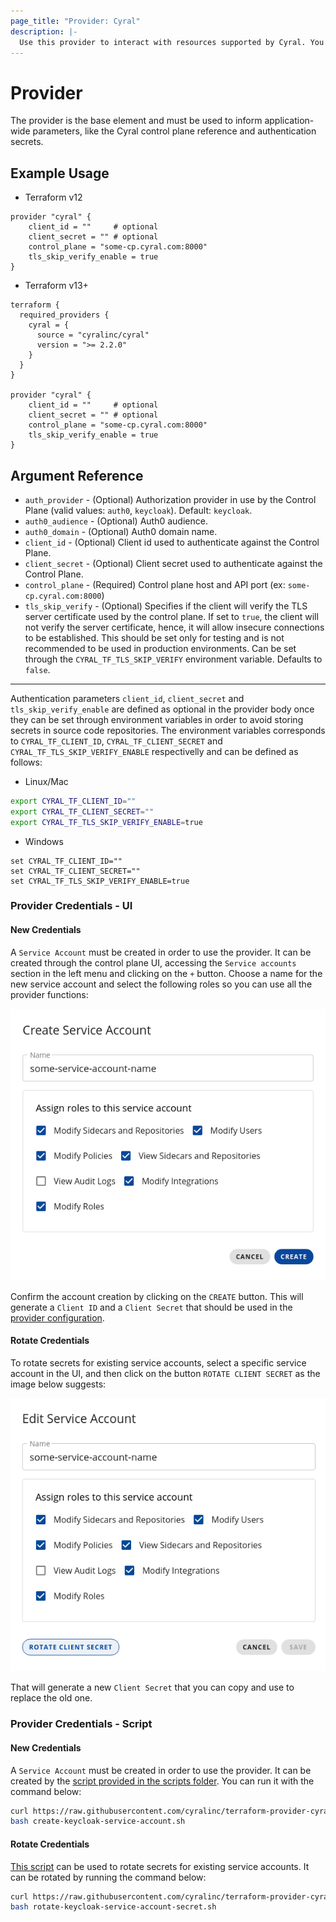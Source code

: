 ```yaml
---
page_title: "Provider: Cyral"
description: |-
  Use this provider to interact with resources supported by Cyral. You must provide proper credentials before you can use it.
---
```


# Provider

The provider is the base element and must be used to inform application-wide
parameters, like the Cyral control plane reference and authentication secrets.

## Example Usage

- Terraform v12

```hcl
provider "cyral" {
    client_id = ""     # optional
    client_secret = "" # optional
    control_plane = "some-cp.cyral.com:8000"
    tls_skip_verify_enable = true
}
```

- Terraform v13+

```hcl
terraform {
  required_providers {
    cyral = {
      source = "cyralinc/cyral"
      version = ">= 2.2.0"
    }
  }
}

provider "cyral" {
    client_id = ""     # optional
    client_secret = "" # optional
    control_plane = "some-cp.cyral.com:8000"
    tls_skip_verify_enable = true
}
```

## Argument Reference

- `auth_provider` - (Optional) Authorization provider in use by the Control Plane (valid values: `auth0`, `keycloak`). Default: `keycloak`.
- `auth0_audience` - (Optional) Auth0 audience.
- `auth0_domain` - (Optional) Auth0 domain name.
- `client_id` - (Optional) Client id used to authenticate against the Control Plane.
- `client_secret` - (Optional) Client secret used to authenticate against the Control Plane.
- `control_plane` - (Required) Control plane host and API port (ex: `some-cp.cyral.com:8000`)
- `tls_skip_verify` - (Optional) Specifies if the client will verify the TLS server certificate used by the control plane. If set to `true`, the client will not verify the server certificate, hence, it will allow insecure connections to be established. This should be set only for testing and is not recommended to be used in production environments. Can be set through the `CYRAL_TF_TLS_SKIP_VERIFY` environment variable. Defaults to `false`.

---

Authentication parameters `client_id`, `client_secret` and `tls_skip_verify_enable` are defined as optional in the provider body once they can be set through environment variables in order to avoid storing secrets in source code repositories. The environment variables corresponds to `CYRAL_TF_CLIENT_ID`, `CYRAL_TF_CLIENT_SECRET` and `CYRAL_TF_TLS_SKIP_VERIFY_ENABLE` respectivelly and can be defined as follows:

- Linux/Mac

```bash
export CYRAL_TF_CLIENT_ID=""
export CYRAL_TF_CLIENT_SECRET=""
export CYRAL_TF_TLS_SKIP_VERIFY_ENABLE=true
```

- Windows

```
set CYRAL_TF_CLIENT_ID=""
set CYRAL_TF_CLIENT_SECRET=""
set CYRAL_TF_TLS_SKIP_VERIFY_ENABLE=true
```

### Provider Credentials - UI

#### New Credentials

A `Service Account` must be created in order to use the provider. It can be created through the control plane UI, accessing the `Service accounts` section in the left menu and clicking on the `+` button. Choose a name for the new service account and select the following roles so you can use all the provider functions:

<img src="https://raw.githubusercontent.com/cyralinc/terraform-provider-cyral/main/docs/images/create_service_account.png">

Confirm the account creation by clicking on the `CREATE` button. This will generate a `Client ID` and a `Client Secret` that should be used in the [provider configuration](#example-usage).

#### Rotate Credentials

To rotate secrets for existing service accounts, select a specific service account in the UI, and then click on the button `ROTATE CLIENT SECRET` as the image below suggests:

<img src="https://raw.githubusercontent.com/cyralinc/terraform-provider-cyral/main/docs/images/rotate_client_secret.png">

That will generate a new `Client Secret` that you can copy and use to replace the old one.

### Provider Credentials - Script

#### New Credentials

A `Service Account` must be created in order to use the provider. It can be created by the [script provided in the scripts folder](../scripts/create-keycloak-service-account.sh). You can run it with the command below:

```bash
curl https://raw.githubusercontent.com/cyralinc/terraform-provider-cyral/main/scripts/create-keycloak-service-account.sh -O
bash create-keycloak-service-account.sh
```

#### Rotate Credentials

[This script](../scripts/rotate-keycloak-service-account-secret.sh) can be used to rotate secrets for existing service accounts. It can be rotated by running the command below:

```bash
curl https://raw.githubusercontent.com/cyralinc/terraform-provider-cyral/main/scripts/rotate-keycloak-service-account-secret.sh -O
bash rotate-keycloak-service-account-secret.sh
```

